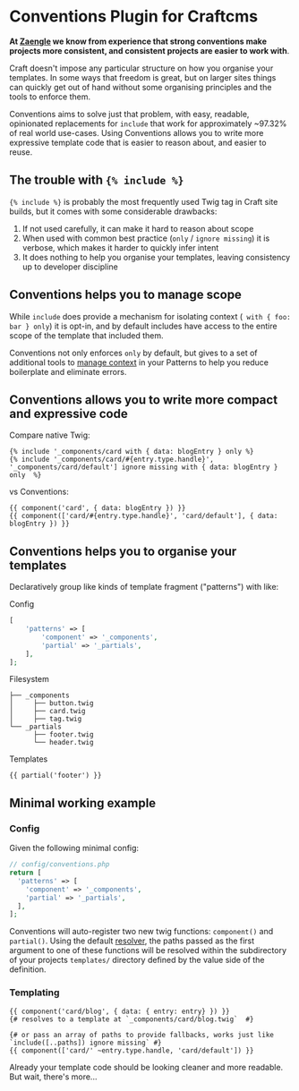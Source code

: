 # Conventions Plugin for Craftcms 

**At [Zaengle](https://zaengle.com) we know from experience that strong conventions make projects more consistent, and consistent projects are easier to work with**.

Craft doesn't impose any particular structure on how you organise your templates. In some ways that freedom is great, but on larger sites things can quickly get out of hand without some organising principles and the tools to enforce them. 

Conventions aims to solve just that problem, with easy, readable, opinionated replacements for `include` that work for approximately ~97.32% of real world use-cases. Using Conventions allows you to write more expressive template code that is easier to reason about, and easier to reuse.

## The trouble with `{% include %}`

`{% include %}` is probably the most frequently used Twig tag in Craft site builds, but it comes with some considerable drawbacks: 

1. If not used carefully, it can make it hard to reason about scope
2. When used with common best practice (`only` / `ignore missing`) it is verbose, which makes it harder to quickly infer intent 
3. It does nothing to help you organise your templates, leaving consistency up to developer discipline

## Conventions helps you to manage scope

While `include` does provide a mechanism for isolating context (` with { foo: bar } only`) it is opt-in, and by default includes have access to the entire scope of the template that included them.

Conventions not only enforces `only` by default, but gives to a set of additional tools to [manage context](./03-managing-context.md) in your Patterns to help you reduce boilerplate and eliminate errors.

## Conventions allows you to write more compact and expressive code

Compare native Twig:
```twig
{% include '_components/card with { data: blogEntry } only %}
{% include '_components/card/#{entry.type.handle}', '_components/card/default'] ignore missing with { data: blogEntry } only  %}
```
vs Conventions:
```twig
{{ component('card', { data: blogEntry }) }}
{{ component(['card/#{entry.type.handle}', 'card/default'], { data: blogEntry }) }}
```

## Conventions helps you to organise your templates

Declaratively group like kinds of template fragment ("patterns") with like:

Config
```php
[
    'patterns' => [
        'component' => '_components',
        'partial' => '_partials',
    ],
];
```

Filesystem
```shell
├── _components
│     ├── button.twig
│     ├── card.twig
│     ├── tag.twig
└── _partials
      ├── footer.twig
      └── header.twig
```

Templates
```twig
{{ partial('footer') }}
```

## Minimal working example

### Config

Given the following minimal config:

```php
// config/conventions.php
return [
  'patterns' => [
    'component' => '_components',
    'partial' => '_partials',
  ],
];

```
Conventions will auto-register two new twig functions: `component()` and `partial()`. Using the default [resolver](docs/05-concepts.md#resolvers), the paths passed as the first argument to one of these functions will be resolved within the subdirectory of your projects `templates/` directory defined by the value side of the definition.

### Templating

```twig
{{ component('card/blog', { data: { entry: entry} }) }}
{# resolves to a template at `_components/card/blog.twig`  #}

{# or pass an array of paths to provide fallbacks, works just like `include([..paths]) ignore missing` #}
{{ component(['card/' ~entry.type.handle, 'card/default']) }}
```

Already your template code should be looking cleaner and more readable. But wait, there's more...
